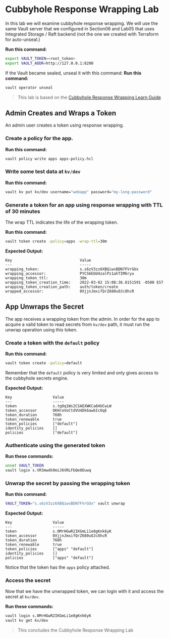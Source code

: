# Cubbyhole Response Wrapping Lab

In this lab we will examine cubbyhole response wrapping. We will use the same Vault server that we configured in Section06 and Lab05 that uses Integrated Storage / Raft backend (not the one we created with Terraform for auto-unseal.)

**Run this command:**
```bash
export VAULT_TOKEN=<root_token>
export VAULT_ADDR=http://127.0.0.1:8200
```

If the Vault became sealed, unseal it with this command:
**Run this command:**
```bash
vault operator unseal
```

> This lab is based on the [Cubbyhole Response Wrapping Learn Guide](https://learn.hashicorp.com/tutorials/vault/cubbyhole-response-wrapping)

## Admin Creates and Wraps a Token

An admin user creates a token using response wrapping. 

### Create a policy for the app.

**Run this command:**
```bash
vault policy write apps apps-policy.hcl
```

### Write some test data at `kv/dev`

**Run this command:**
```bash
vault kv put kv/dev username="webapp" password="my-long-password"
```

### Generate a token for an app using response wrapping with TTL of 30 minutes

The wrap TTL indicates the life of the wrapping token.

**Run this command:**
```bash
vault token create -policy=apps -wrap-ttl=30m
```

**Expected Output:**
```
Key                              Value
---                              -----
wrapping_token:                  s.s6zV3zz6XBQiwsBDN7FVrGUx
wrapping_accessor:               PYCS6EOd4zalPz1ahTIM6ryu
wrapping_token_ttl:              30m
wrapping_token_creation_time:    2022-03-02 15:08:36.8151591 -0500 EST
wrapping_token_creation_path:    auth/token/create
wrapped_accessor:                0XjjnJmxifQrZ680uOJc8hcR
```

## App Unwraps the Secret

The app receives a wrapping token from the admin. In order for the app to acquire a valid token to read secrets from `kv/dev` path, it must run the unwrap operation using this token.

### Create a token with the `default` policy

**Run this command:**
```bash
vault token create -policy=default
```

Remember that the `default` policy is very limited and only gives access to the cubbyhole secrets engine.

**Expected Output:**
```
Key                  Value
---                  -----
token                s.tgOq1Ws2CSAEXWKCa6HUCwLW
token_accessor       OKHroVoCtdVU4Dk6awbIcOqE
token_duration       768h
token_renewable      true
token_policies       ["default"]
identity_policies    []
policies             ["default"]
```

### Authenticate using the generated token

**Run these commands:**
```bash
unset VAULT_TOKEN
vault login s.VR3mwdk9miJ6VRLFbQe0Duwq
```

### Unwrap the secret by passing the wrapping token

**Run this command:**
```bash
VAULT_TOKEN="s.s6zV3zz6XBQiwsBDN7FVrGUx" vault unwrap
```

**Expected Output:**
```
Key                  Value
---                  -----
token                s.0MrHGwR2IKGmLi1e8gKnk6yK
token_accessor       0XjjnJmxifQrZ680uOJc8hcR
token_duration       768h
token_renewable      true
token_policies       ["apps" "default"]
identity_policies    []
policies             ["apps" "default"]
```

Notice that the token has the `apps` policy attached.

### Access the secret

Now that we have the unwrapped token, we can login with it and access the secret at `kv/dev`.

**Run these commands:**
```bash
vault login s.0MrHGwR2IKGmLi1e8gKnk6yK
vault kv get kv/dev
```

> This concludes the Cubbyhole Response Wrapping Lab